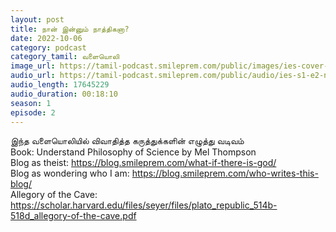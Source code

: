 ```yaml
---
layout: post
title: நான் இன்னும் நாத்திகனா?
date: 2022-10-06
category: podcast
category_tamil: வளையொலி
image_url: https://tamil-podcast.smileprem.com/public/images/ies-cover-art.jpg
audio_url: https://tamil-podcast.smileprem.com/public/audio/ies-s1-e2-naan-innum-naathigana.mp4
audio_length: 17645229
audio_duration: 00:18:10
season: 1
episode: 2
---
```


இந்த வளையொலியில் விவாதித்த கருத்துக்களின் எழுத்து வடிவம்  
Book: Understand Philosophy of Science by Mel Thompson  
Blog as theist: https://blog.smileprem.com/what-if-there-is-god/  
Blog as wondering who I am: https://blog.smileprem.com/who-writes-this-blog/  
Allegory of the Cave: https://scholar.harvard.edu/files/seyer/files/plato_republic_514b-518d_allegory-of-the-cave.pdf  
